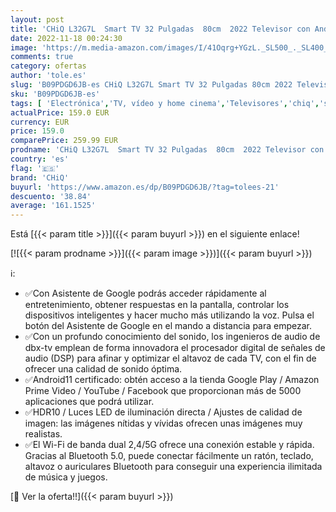 ```yaml
---
layout: post
title: 'CHiQ L32G7L  Smart TV 32 Pulgadas  80cm  2022 Televisor con Android 11  Frameless TV  Netflix  Prime Video  Youtube  HDR10  2.4/5G Wi-Fi  Bluetooth5.0  Chromecast  Google Assistant  DVB-T/T2/S2'
date: 2022-11-18 00:24:30
image: 'https://m.media-amazon.com/images/I/41Oqrg+YGzL._SL500_._SL400_.jpg'
comments: true
category: ofertas
author: 'tole.es'
slug: 'B09PDGD6JB-es CHiQ L32G7L Smart TV 32 Pulgadas 80cm 2022 Televisor con...'
sku: 'B09PDGD6JB-es'
tags: [ 'Electrónica','TV, vídeo y home cinema','Televisores','chiq','smart','televisor','tv','🇪🇸', ]
actualPrice: 159.0 EUR
currency: EUR
price: 159.0
comparePrice: 259.99 EUR
prodname: 'CHiQ L32G7L  Smart TV 32 Pulgadas  80cm  2022 Televisor con Android 11  Frameless TV  Netflix  Prime Video  Youtube  HDR10  2.4/5G Wi-Fi  Bluetooth5.0  Chromecast  Google Assistant  DVB-T/T2/S2'
country: 'es'
flag: '🇪🇸'
brand: 'CHiQ'
buyurl: 'https://www.amazon.es/dp/B09PDGD6JB/?tag=tolees-21'
descuento: '38.84'
average: '161.1525'
---
```


Está [{{< param title >}}]({{< param buyurl >}}) en el siguiente enlace!

[![{{< param prodname >}}]({{< param image >}})]({{< param buyurl >}})

ℹ️:

- ✅Con Asistente de Google podrás acceder rápidamente al entretenimiento, obtener respuestas en la pantalla, controlar los dispositivos inteligentes y hacer mucho más utilizando la voz. Pulsa el botón del Asistente de Google en el mando a distancia para empezar.
- ✅Con un profundo conocimiento del sonido, los ingenieros de audio de dbx-tv emplean de forma innovadora el procesador digital de señales de audio (DSP) para afinar y optimizar el altavoz de cada TV, con el fin de ofrecer una calidad de sonido óptima.
- ✅Android11 certificado: obtén acceso a la tienda Google Play / Amazon Prime Video / YouTube / Facebook que proporcionan más de 5000 aplicaciones que podrá utilizar.
- ✅HDR10 / Luces LED de iluminación directa / Ajustes de calidad de imagen: las imágenes nítidas y vívidas ofrecen unas imágenes muy realistas.
- ✅El Wi-Fi de banda dual 2,4/5G ofrece una conexión estable y rápida. Gracias al Bluetooth 5.0, puede conectar fácilmente un ratón, teclado, altavoz o auriculares Bluetooth para conseguir una experiencia ilimitada de música y juegos.

[🛒 Ver la oferta!!]({{< param buyurl >}})
